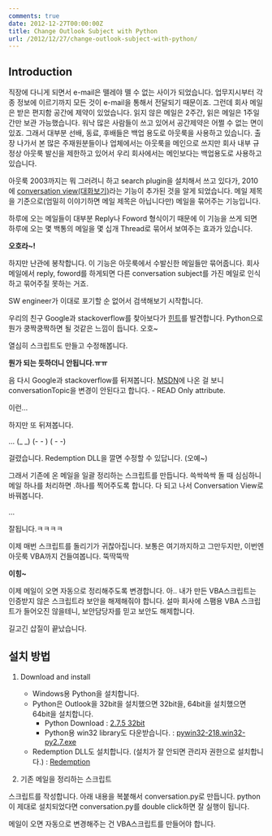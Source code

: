 ```yaml
---
comments: true
date: 2012-12-27T00:00:00Z
title: Change Outlook Subject with Python
url: /2012/12/27/change-outlook-subject-with-python/
---
```


## Introduction
직장에 다니게 되면서 e-mail은 뗄레야 뗄 수 없는 사이가 되었습니다. 업무지시부터 각종 정보에 이르기까지 모든 것이 e-mail을 통해서 전달되기 때문이죠. 그런데 회사 메일은 받은 편지함 공간에 제약이 있었습니다. 읽지 않은 메일은 2주간, 읽은 메일은 1주일간만 보관 가능했습니다. 워낙 많은 사람들이 쓰고 있어서 공간제약은 어쩔 수 없는 면이 있죠. 그래서 대부분 선배, 동료, 후배들은 백업 용도로 아웃룩을 사용하고 있습니다. 출장 나가서 본 많은 주재원분들이나 업체에서는 아웃룩을 메인으로 쓰지만 회사 내부 규정상 아웃룩 발신을 제한하고 있어서 우리 회사에서는 메인보다는 백업용도로 사용하고 있습니다.

아웃룩 2003까지는 뭐 그러려니 하고 search plugin을 설치해서 쓰고 있다가, 2010에 [conversation view(대화보기)](http://support.microsoft.com/kb/2274243/ko)라는 기능이 추가된 것을 알게 되었습니다. 메일 제목을 기준으로(엄밀히 이야기하면 메일 제목은 아닙니다만) 메일을 묶어주는 기능입니다.

하루에 오는 메일들이 대부분 Reply나 Foword 형식이기 때문에 이 기능을 쓰게 되면 하루에 오는 몇 백통의 메일을 몇 십개 Thread로 묶어서 보여주는 효과가 있습니다.

__오호라~!__

하지만 난관에 봉착합니다. 이 기능은 아웃룩에서 수발신한 메일들만 묶어줍니다. 회사메일에서 reply, foword를 하게되면 다른 conversation subject를 가진 메일로 인식하고 묶어주질 못하는 거죠.

SW engineer가 이대로 포기할 순 없어서 검색해보기 시작합니다.

우리의 친구 Google과 stackoverflow를 찾아보다가 [힌트][HINT]를 발견합니다.
Python으로 뭔가 쿵짝쿵짝하면 될 것같은 느낌이 듭니다. 오호~

열심히 스크립트도 만들고 수정해봅니다.

__뭔가 되는 듯하더니 안됩니다.ㅠㅠ__

음 다시 Google과 stackoverflow를 뒤져봅니다.
[MSDN]에 나온 걸 보니 conversationTopic을 변경이 안된다고 합니다. - READ Only attribute.

이런...

하지만 또 뒤져봅니다.

... (\_ \_) (- - ) ( - -)

걸렸습니다. Redemption DLL을 깔면 수정할 수 있답니다. (오예~)

그래서 기존에 온 메일을 일괄 정리하는 스크립트를 만듭니다. 쓱싹쓱싹 돌 때 심심하니 메일 하나를 처리하면 .하나를 찍어주도록 합니다.
다 되고 나서 Conversation View로 바꿔봅니다.

...

잘됩니다.ㅋㅋㅋㅋ

이제 매번 스크립트를 돌리기가 귀찮아집니다. 보통은 여기까지하고 그만두지만, 이번엔 아웃룩 VBA까지 건들여봅니다. 뚝딱뚝딱

__이힝~__

이제 메일이 오면 자동으로 정리해주도록 변경합니다. 아.. 내가 만든 VBA스크립트는 인증받지 않은 스크립트라 보안을 해제해줘야 합니다.
설마 회사에 스팸용 VBA 스크립트가 들어오진 않을테니, 보안담당자를 믿고 보안도 해제합니다.

길고긴 삽질이 끝났습니다.

## 설치 방법
1. Download and install
	* Windows용 Python을 설치합니다.
	* Python은 Outlook을 32bit을 설치했으면 32bit을, 64bit을 설치했으면 64bit을 설치합니다.
		* Python Download : [2.7.5 32bit](http://www.python.org/ftp/python/2.7.5/python-2.7.5.msi)
		* Python용 win32 library도 다운받습니다. : [pywin32-218.win32-py2.7.exe](http://sourceforge.net/projects/pywin32/files/pywin32/Build%20218/pywin32-218.win32-py2.7.exe/download)
	* Redemption DLL도 설치합니다. (설치가 잘 안되면 관리자 권한으로 설치합니다.) : [Redemption](http://www.dimastr.com/redemption/Redemption.zip)

2. 기존 메일을 정리하는 스크립트

스크립트를 작성합니다. 아래 내용을 복붙해서 conversation.py로 만듭니다.
python이 제대로 설치되었다면 conversation.py를 double click하면 잘 실행이 됩니다.
<script src="https://gist.github.com/code4rain/28057bc26d7ba343e59f.js"></script>

메일이 오면 자동으로 변경해주는 건 VBA스크립트를 만들어야 합니다.

[MSDN]: http://msdn.microsoft.com/en-us/library/office/ff869318.aspx
[HINT]: http://stackoverflow.com/questions/1440233/possible-to-intercept-and-rewrite-email-on-outlook-client-side-using-ironpython
